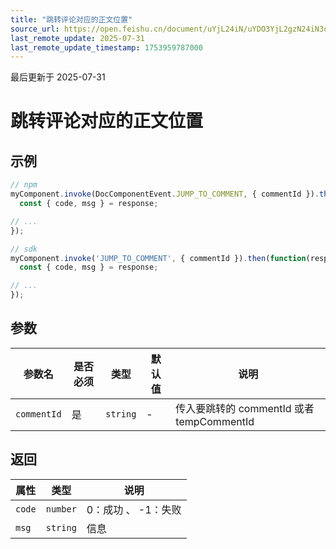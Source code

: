 ```yaml
---
title: "跳转评论对应的正文位置"
source_url: https://open.feishu.cn/document/uYjL24iN/uYDO3YjL2gzN24iN3cjN/invoke-api/jump_to_comment
last_remote_update: 2025-07-31
last_remote_update_timestamp: 1753959787000
---
```

最后更新于 2025-07-31

# 跳转评论对应的正文位置

## 示例
```js
// npm
myComponent.invoke(DocComponentEvent.JUMP_TO_COMMENT, { commentId }).then(function(response) {
  const { code, msg } = response;

// ...
});

// sdk
myComponent.invoke('JUMP_TO_COMMENT', { commentId }).then(function(response) {
  const { code, msg } = response;

// ...
});
```

## 参数

| 参数名         | 是否必须 | 类型       | 默认值 | 说明                                |
| ----------- | ---- | -------- | --- | --------------------------------- |
| `commentId` | 是    | `string` | -  | 传入要跳转的 commentId 或者 tempCommentId |

## 返回

| 属性     | 类型       | 说明           |
| ------ | -------- | ------------ |
| `code` | `number` | 0：成功 、 -1：失败 |
| `msg`  | `string` | 信息
